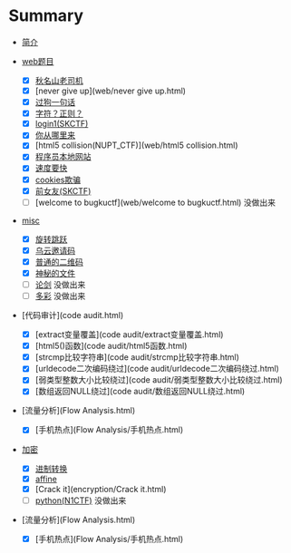 # Summary

* [简介](README.html)

* [web题目](web.html)
  
  * [x] [秋名山老司机](web/秋名山老司机.html)
  * [x] [never give up](web/never give up.html)
  * [x] [过狗一句话](web/过狗一句话.html)
  * [x] [字符？正则？](web/字符？正则？.html)
  * [x] [login1(SKCTF)](web/login1.html)
  * [x] [你从哪里来](web/你从哪里来.html)
  * [x] [html5 collision(NUPT_CTF)](web/html5 collision.html)
  * [x] [程序员本地网站](web/程序员本地网站.html)
  * [x] [速度要快](web/速度要快.html)
  * [x] [cookies欺骗](web/cookies欺骗.html)
  * [x] [前女友(SKCTF)](web/前女友.html)
  * [ ] [welcome to bugkuctf](web/welcome to bugkuctf.html)  	没做出来
  
* [misc](misc.html)
   * [x] [旋转跳跃](misc/旋转跳跃.html)
   * [x] [乌云邀请码](misc/乌云邀请码.html)
   * [x] [普通的二维码](misc/普通的二维码.html)
   * [x] [神秘的文件](misc/神秘的文件.html)
   * [ ] [论剑](misc/论剑.html)    没做出来
   * [ ] [多彩](misc/多彩.html)	没做出来
   
* [代码审计](code audit.html)
  
  * [x] [extract变量覆盖](code audit/extract变量覆盖.html)
  * [x] [html5()函数](code audit/html5函数.html)
  * [x] [strcmp比较字符串](code audit/strcmp比较字符串.html)
  * [x] [urldecode二次编码绕过](code audit/urldecode二次编码绕过.html)
  * [x] [弱类型整数大小比较绕过](code audit/弱类型整数大小比较绕过.html)
  * [x] [数组返回NULL绕过](code audit/数组返回NULL绕过.html)
  
* [流量分析](Flow Analysis.html)
  
  * [x] [手机热点](Flow Analysis/手机热点.html)
  
* [加密](encryption.html)

  * [x] [进制转换](encryption/进制转换.html)
  * [x] [affine](encryption/affine.html)
  * [x] [Crack it](encryption/Crack it.html)
  * [ ] [python(N1CTF)](encryption/python.html)    没做出来
  
* [流量分析](Flow Analysis.html)

   * [x] [手机热点](Flow Analysis/手机热点.html)

   



